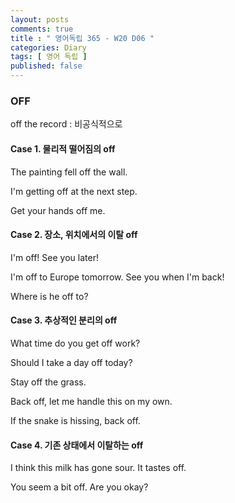 ```yaml
---
layout: posts
comments: true
title : " 영어독립 365 - W20 D06 "
categories: Diary
tags: [ 영어 독립 ]
published: false
---
```


### OFF

off the record
 : 비공식적으로

#### Case 1. 물리적 떨어짐의 off

The painting fell off the wall.

I'm getting off at the next step.

Get your hands off me.

#### Case 2. 장소, 위치에서의 이탈 off

I'm off! See you later!

I'm off to Europe tomorrow. See you when I'm back!

Where is he off to?

#### Case 3. 추상적인 분리의 off

What time do you get off work?

Should I take a day off today?

Stay off the grass.

Back off, let me handle this on my own.

If the snake is hissing, back off.

#### Case 4. 기존 상태에서 이탈하는 off

I think this milk has gone sour. It tastes off.

You seem a bit off. Are you okay?
